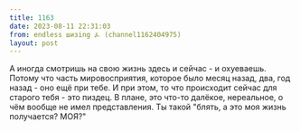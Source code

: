 ```yaml
---
title: 1163
date: 2023-08-11 22:31:03
from: endless шизing ⍼ (channel1162404975)
layout: post
---
```


А иногда смотришь на свою жизнь здесь и сейчас - и охуеваешь. Потому что часть мировосприятия, которое было месяц назад, два, год назад - оно ещё при тебе. И при этом, то что происходит сейчас для старого тебя - это пиздец. В плане, это что-то далёкое, нереальное, о чём вообще не имел представления. 
Ты такой "блять, а это моя жизнь получается? МОЯ?"

